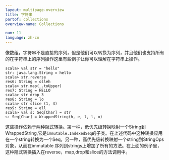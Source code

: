 ```yaml
---
layout: multipage-overview
title: 字符串
partof: collections
overview-name: Collections

num: 11
language: zh-cn
---
```


像数组，字符串不是直接的序列，但是他们可以转换为序列，并且他们也支持所有的在字符串上的序列操作这里有些例子让你可以理解在字符串上操作。

    scala> val str = "hello"
    str: java.lang.String = hello
    scala> str.reverse
    res6: String = olleh
    scala> str.map(_.toUpper)
    res7: String = HELLO
    scala> str drop 3
    res8: String = lo
    scala> str slice (1, 4)
    res9: String = ell
    scala> val s: Seq[Char] = str
    s: Seq[Char] = WrappedString(h, e, l, l, o)

这些操作依赖于两种隐式转换。第一种，低优先级转换映射一个String到WrappedString,它是`immutable.IndexedSeq`的子类。在上述代码中这种转换应用在一个string转换为一个Seq。另一种，高优先级转换映射一个string到StringOps 对象，从而在immutable 序列到strings上增加了所有的方法。在上面的例子里，这种隐式转换插入在reverse，map,drop和slice的方法调用中。
